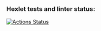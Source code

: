 ### Hexlet tests and linter status:
[![Actions Status](https://github.com/yfcnirf/qa-engineer-project-84/actions/workflows/hexlet-check.yml/badge.svg)](https://github.com/yfcnirf/qa-engineer-project-84/actions)